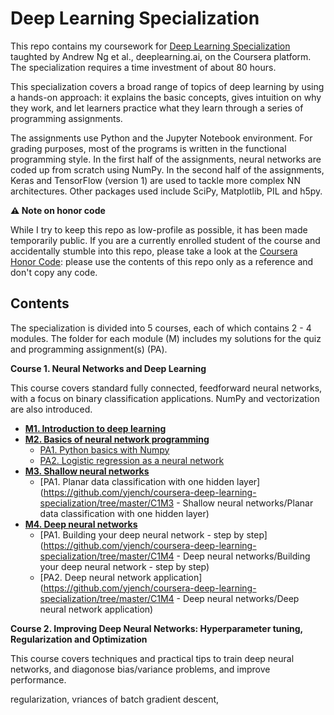 # Deep Learning Specialization

This repo contains my coursework for [Deep Learning Specialization](https://www.coursera.org/specializations/deep-learning) taughted by Andrew Ng et al., deeplearning.ai, on the Coursera platform. The specialization requires a time investment of about 80 hours.

This specialization covers a broad range of topics of deep learning by using a hands-on approach: it explains the basic concepts, gives intuition on why they work, and let learners practice what they learn through a series of programming assignments.

The assignments use Python and the Jupyter Notebook environment. For grading purposes, most of the programs is written in the functional programming style. In the first half of the assignments, neural networks are coded up from scratch using NumPy. In the second half of the assignments, Keras and TensorFlow (version 1) are used to tackle more complex NN architectures. Other packages used include SciPy, Matplotlib, PIL and h5py.



**⚠️ Note on honor code**

While I try to keep this repo as low-profile as possible, it has been made temporarily public. If you are a currently enrolled student of the course and accidentally stumble into this repo, please take a look at the [Coursera Honor Code](https://learner.coursera.help/hc/en-us/articles/209818863-Coursera-Honor-Code): please use the contents of this repo only as a reference and don't copy any code.



## Contents

The specialization is divided into 5 courses, each of which contains 2 - 4 modules. The folder for each module (M) includes my solutions for the quiz and programming assignment(s) (PA).

**Course 1. Neural Networks and Deep Learning**

This course covers standard fully connected, feedforward neural networks, with a focus on binary classification applications. NumPy and vectorization are also introduced.

* [**M1. Introduction to deep learning**](https://github.com/yjench/coursera-deep-learning-specialization/tree/master/C1M1%20-%20Introduction%20to%20deep%20learning)
* [**M2. Basics of neural network programming**](https://github.com/yjench/coursera-deep-learning-specialization/tree/master/C1M2%20-%20Basics%20of%20neural%20network%20programming)
  * [PA1. Python basics with Numpy](https://github.com/yjench/coursera-deep-learning-specialization/blob/master/C1M2%20-%20Basics%20of%20neural%20network%20programming/Python%20basics%20with%20Numpy/Python_Basics_With_Numpy_v3a.ipynb)
  * [PA2. Logistic regression as a neural network](https://github.com/yjench/coursera-deep-learning-specialization/blob/master/C1M2%20-%20Basics%20of%20neural%20network%20programming/Logistic%20regression%20as%20a%20neural%20network/Logistic_Regression_with_a_Neural_Network_mindset_v6a.ipynb)
* [**M3. Shallow neural networks**](https://github.com/yjench/coursera-deep-learning-specialization/tree/master/C1M3%20-%20Shallow%20neural%20networks)
  * [PA1. Planar data classification with one hidden layer](https://github.com/yjench/coursera-deep-learning-specialization/tree/master/C1M3 - Shallow neural networks/Planar data classification with one hidden layer)
* [**M4. Deep neural networks**](https://github.com/yjench/coursera-deep-learning-specialization/tree/master/C1M4%20-%20Deep%20neural%20networks)
  * [PA1. Building your deep neural network - step by step](https://github.com/yjench/coursera-deep-learning-specialization/tree/master/C1M4 - Deep neural networks/Building your deep neural network - step by step)
  * [PA2. Deep neural network application](https://github.com/yjench/coursera-deep-learning-specialization/tree/master/C1M4 - Deep neural networks/Deep neural network application)



**Course 2. Improving Deep Neural Networks: Hyperparameter tuning, Regularization and Optimization**

This course covers techniques and practical tips to train deep neural networks, and diagonose bias/variance problems, and improve performance.

 regularization, vriances of batch gradient descent, 

